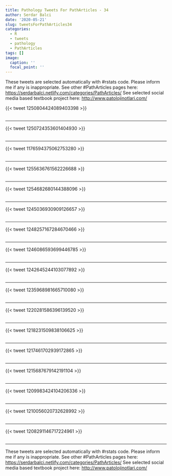 ```yaml
---
title: Pathology Tweets For PathArticles - 34
author: Serdar Balci
date: '2020-05-21'
slug: tweetsForPathArticles34
categories:
  - R
  - tweets
  - pathology
  - PathArticles
tags: []
image:
  caption: ''
  focal_point: ''
---
```



These tweets are selected automatically with #rstats code. Please inform me if any is inappropriate.
See other #PathArticles pages here: https://serdarbalci.netlify.com/categories/PathArticles/ 
See selected social media based textbook project here: http://www.patolojinotlari.com/

{{< tweet 1250804424089403398 >}}
<br>
<br>
<hr>
{{< tweet 1250724353601404930 >}}
<br>
<br>
<hr>
{{< tweet 1176594375062753280 >}}
<br>
<br>
<hr>
{{< tweet 1255636761562226688 >}}
<br>
<br>
<hr>
{{< tweet 1254682680144388096 >}}
<br>
<br>
<hr>
{{< tweet 1245036930909126657 >}}
<br>
<br>
<hr>
{{< tweet 1248257167284670466 >}}
<br>
<br>
<hr>
{{< tweet 1246086593699446785 >}}
<br>
<br>
<hr>
{{< tweet 1242645244103077892 >}}
<br>
<br>
<hr>
{{< tweet 1235968981665710080 >}}
<br>
<br>
<hr>
{{< tweet 1220281586396139520 >}}
<br>
<br>
<hr>
{{< tweet 1218231509838106625 >}}
<br>
<br>
<hr>
{{< tweet 1217461702939172865 >}}
<br>
<br>
<hr>
{{< tweet 1215687679142191104 >}}
<br>
<br>
<hr>
{{< tweet 1209983424104206336 >}}
<br>
<br>
<hr>
{{< tweet 1210056020732628992 >}}
<br>
<br>
<hr>
{{< tweet 1208291146717224961 >}}
<br>
<br>
<hr>


These tweets are selected automatically with #rstats code. Please inform me if any is inappropriate.
See other #PathArticles pages here: https://serdarbalci.netlify.com/categories/PathArticles/ 
See selected social media based textbook project here: http://www.patolojinotlari.com/
